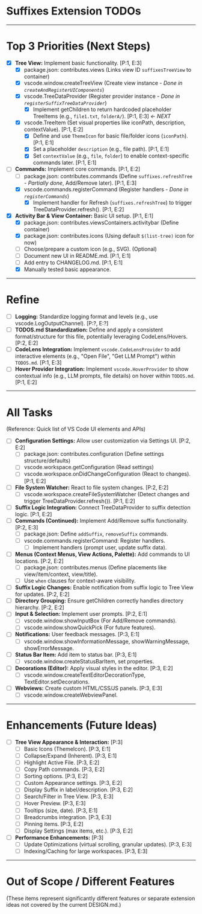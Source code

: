 # Suffixes Extension TODOs

---

# Top 3 Priorities (Next Steps)

- [x] **Tree View:** Implement basic functionality. [P:1, E:3]
  - [x] package.json: contributes.views (Links view ID `suffixesTreeView` to container)
  - [x] vscode.window.createTreeView (Create view instance - _Done in `createAndRegisterUIComponents`_)
  - [x] vscode.TreeDataProvider (Register provider instance - _Done in `registerSuffixTreeDataProvider`_)
    - [x] Implement getChildren to return hardcoded placeholder TreeItems (e.g., `file1.txt`, `folderA/`). [P:1, E:3] _<- NEXT_
  - [x] vscode.TreeItem (Set visual properties like iconPath, description, contextValue). [P:1, E:2]
    - [x] Define and use `ThemeIcon` for basic file/folder icons (`iconPath`). [P:1, E:1]
    - [x] Set a placeholder `description` (e.g., file path). [P:1, E:1]
    - [x] Set `contextValue` (e.g., `file`, `folder`) to enable context-specific commands later. [P:1, E:1]
- [ ] **Commands:** Implement core commands. [P:1, E:2]
  - [ ] package.json: contributes.commands (Define `suffixes.refreshTree` - _Partially done_, Add/Remove later). [P:1, E:3]
  - [x] vscode.commands.registerCommand (Register handlers - _Done in `registerCommands`_)
    - [x] Implement handler for Refresh (`suffixes.refreshTree`) to trigger TreeDataProvider.refresh(). [P:1, E:2]
- [x] **Activity Bar & View Container:** Basic UI setup. [P:1, E:1]
  - [x] package.json: contributes.viewsContainers.activitybar (Define container)
  - [x] package.json: contributes.icons (Using default `$(list-tree)` icon for now)
  - [ ] Choose/prepare a custom icon (e.g., SVG). (Optional)
  - [ ] Document new UI in README.md. [P:1, E:1]
  - [ ] Add entry to CHANGELOG.md. [P:1, E:1]
  - [x] Manually tested basic appearance.

---

# Refine

- [ ] **Logging:** Standardize logging format and levels (e.g., use vscode.LogOutputChannel). [P:?, E:?]
- [ ] **TODOS.md Standardization:** Define and apply a consistent format/structure for this file, potentially leveraging CodeLens/Hovers. [P:2, E:2]
- [ ] **CodeLens Integration:** Implement `vscode.CodeLensProvider` to add interactive elements (e.g., "Open File", "Get LLM Prompt") within `TODOS.md`. [P:1, E:3]
- [ ] **Hover Provider Integration:** Implement `vscode.HoverProvider` to show contextual info (e.g., LLM prompts, file details) on hover within `TODOS.md`. [P:1, E:2]

---

# All Tasks

(Reference: Quick list of VS Code UI elements and APIs)

- [ ] **Configuration Settings:** Allow user customization via Settings UI. [P:2, E:2]
  - [ ] package.json: contributes.configuration (Define settings structure/defaults)
  - [ ] vscode.workspace.getConfiguration (Read settings)
  - [ ] vscode.workspace.onDidChangeConfiguration (React to changes). [P:1, E:2]
- [ ] **File System Watcher:** React to file system changes. [P:2, E:2]
  - [ ] vscode.workspace.createFileSystemWatcher (Detect changes and trigger TreeDataProvider.refresh()). [P:1, E:2]
- [ ] **Suffix Logic Integration:** Connect TreeDataProvider to suffix detection logic. [P:1, E:2]
- [ ] **Commands (Continued):** Implement Add/Remove suffix functionality. [P:2, E:3]
  - [ ] package.json: Define `addSuffix`, `removeSuffix` commands.
  - [ ] vscode.commands.registerCommand: Register handlers.
    - [ ] Implement handlers (prompt user, update suffix data).
- [ ] **Menus (Context Menus, View Actions, Palette):** Add commands to UI locations. [P:2, E:2]
  - [ ] package.json: contributes.menus (Define placements like view/item/context, view/title).
  - [ ] Use `when` clauses for context-aware visibility.
- [ ] **Suffix Logic Changes:** Enable notification from suffix logic to Tree View for updates. [P:2, E:2]
- [ ] **Directory Grouping:** Ensure getChildren correctly handles directory hierarchy. [P:2, E:2]
- [ ] **Input & Selection:** Implement user prompts. [P:2, E:1]
  - [ ] vscode.window.showInputBox (For Add/Remove commands).
  - [ ] vscode.window.showQuickPick (For future features).
- [ ] **Notifications:** User feedback messages. [P:3, E:1]
  - [ ] vscode.window.showInformationMessage, showWarningMessage, showErrorMessage.
- [ ] **Status Bar Item:** Add item to status bar. [P:3, E:1]
  - [ ] vscode.window.createStatusBarItem, set properties.
- [ ] **Decorations (Editor):** Apply visual styles in the editor. [P:3, E:2]
  - [ ] vscode.window.createTextEditorDecorationType, TextEditor.setDecorations.
- [ ] **Webviews:** Create custom HTML/CSS/JS panels. [P:3, E:3]
  - [ ] vscode.window.createWebviewPanel.

---

# Enhancements (Future Ideas)

- [ ] **Tree View Appearance & Interaction:** [P:3]
  - [ ] Basic Icons (ThemeIcon). [P:3, E:1]
  - [ ] Collapse/Expand (Inherent). [P:3, E:1]
  - [ ] Highlight Active File. [P:3, E:2]
  - [ ] Copy Path commands. [P:3, E:2]
  - [ ] Sorting options. [P:3, E:2]
  - [ ] Custom Appearance settings. [P:3, E:2]
  - [ ] Display Suffix in label/description. [P:3, E:2]
  - [ ] Search/Filter in Tree View. [P:3, E:3]
  - [ ] Hover Preview. [P:3, E:3]
  - [ ] Tooltips (size, date). [P:3, E:1]
  - [ ] Breadcrumbs integration. [P:3, E:3]
  - [ ] Pinning items. [P:3, E:2]
  - [ ] Display Settings (max items, etc.). [P:3, E:2]
- [ ] **Performance Enhancements:** [P:3]
  - [ ] Update Optimizations (virtual scrolling, granular updates). [P:3, E:3]
  - [ ] Indexing/Caching for large workspaces. [P:3, E:3]

---

# Out of Scope / Different Features

(These items represent significantly different features or separate extension ideas not covered by the current DESIGN.md.)

